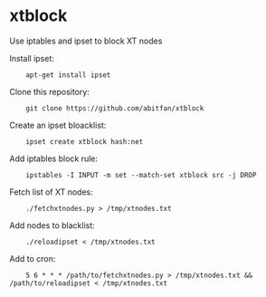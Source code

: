 # xtblock
Use iptables and ipset to block XT nodes

Install ipset:
```	
	apt-get install ipset
```

Clone this repository:
```	
	git clone https://github.com/abitfan/xtblock 
```

Create an ipset bloacklist:
```	
	ipset create xtblock hash:net
```

Add iptables block rule:
```
	ipstables -I INPUT -m set --match-set xtblock src -j DROP
```

Fetch list of XT nodes:
```
	./fetchxtnodes.py > /tmp/xtnodes.txt
```

Add nodes to blacklist:
```
	./reloadipset < /tmp/xtnodes.txt
```

Add to cron:
```
	5 6 * * * /path/to/fetchxtnodes.py > /tmp/xtnodes.txt && /path/to/reloadipset < /tmp/xtnodes.txt
```

